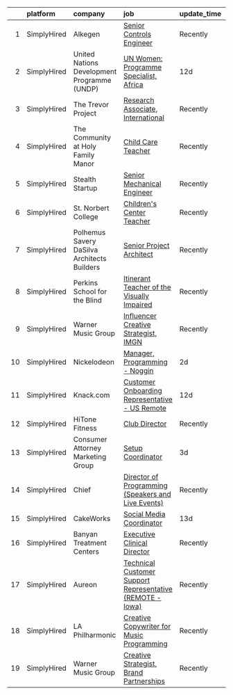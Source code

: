 

|    | platform    | company                                     | job                                                                                                                                                                        | update_time   | location         |
|---:|:------------|:--------------------------------------------|:---------------------------------------------------------------------------------------------------------------------------------------------------------------------------|:--------------|:-----------------|
|  1 | SimplyHired | Alkegen                                     | [Senior Controls Engineer](https://www.simplyhired.com/job/PyYqRsCYYZWs-KTB3C5xtUirGPsR-pgPOxWzvScFHj83hbK0fni4Kg?q=creative+programming)                                  | Recently      | Hamptonville, NC |
|  2 | SimplyHired | United Nations Development Programme (UNDP) | [UN Women: Programme Specialist, Africa](https://www.simplyhired.com/job/wUZS3FL9FhWDbpZAUPD_YsXHjnCWpZ6MaNLzyKrlBAs7s5Bx1VjgzA?q=creative+programming)                    | 12d           | New York, NY     |
|  3 | SimplyHired | The Trevor Project                          | [Research Associate, International](https://www.simplyhired.com/job/Ci1FY0O8OM8OQ-S5u7ezpF214C2Vz8UfpXG1LW-USW4ogGC1xOzQHA?q=creative+programming)                         | Recently      | Remote           |
|  4 | SimplyHired | The Community at Holy Family Manor          | [Child Care Teacher](https://www.simplyhired.com/job/AOKgnwsnUKzxzUfYVXB8mgrc3aVcac8tBsHuHQiPz2q84Jdsf_IX_Q?q=creative+programming)                                        | Recently      | Pittsburgh, PA   |
|  5 | SimplyHired | Stealth Startup                             | [Senior Mechanical Engineer](https://www.simplyhired.com/job/-0a8NN72GvhrXbDEPNj-q_KBBoXLcj7ufdelgKMAhWW4w3YN5CWXrg?q=creative+programming)                                | Recently      | Brownsville, TX  |
|  6 | SimplyHired | St. Norbert College                         | [Children's Center Teacher](https://www.simplyhired.com/job/btdNBvFIOEYpDwQn5arsAre79TT2LRs96ag7s4t9GsLbxSY6hHw6Eg?q=creative+programming)                                 | Recently      | De Pere, WI      |
|  7 | SimplyHired | Polhemus Savery DaSilva Architects Builders | [Senior Project Architect](https://www.simplyhired.com/job/VAbcARRnRt2gInfSLjCUSYIf_xzHFBE5F94131_Q3C8cGHOBSe2D7w?q=creative+programming)                                  | Recently      | East Harwich, MA |
|  8 | SimplyHired | Perkins School for the Blind                | [Itinerant Teacher of the Visually Impaired](https://www.simplyhired.com/job/788ablg0AuYha4gFqYAs1lnf7RWsJoVot1dsa7XsiUmdR0U3KnNWBg?q=creative+programming)                | Recently      | Watertown, MA    |
|  9 | SimplyHired | Warner Music Group                          | [Influencer Creative Strategist, IMGN](https://www.simplyhired.com/job/dfEwDugX30Mw40Dl5ISKebg78y2UXslHkbU2cDT3-zAHRcW7jYMjbw?q=creative+programming)                      | Recently      | New York, NY     |
| 10 | SimplyHired | Nickelodeon                                 | [Manager, Programming - Noggin](https://www.simplyhired.com/job/Tf86fHLRL0IG7sQ0pCn7NwymCETSTpVuaDEDNQ7ElyGQXdyCx54dmw?q=creative+programming)                             | 2d            | New York, NY     |
| 11 | SimplyHired | Knack.com                                   | [Customer Onboarding Representative - US Remote](https://www.simplyhired.com/job/nzIxDUjm85FkJFWvIw8gCjUgrlamRsTJQx6BJLIFaTHvFAYj54pafw?q=creative+programming)            | 12d           | Remote           |
| 12 | SimplyHired | HiTone Fitness                              | [Club Director](https://www.simplyhired.com/job/DnSnHgD4vUtbazG_vGci9sx91nVssTgTwHvmDnXt9Y4C9mFDrNGMUg?q=creative+programming)                                             | Recently      | Brunswick, GA    |
| 13 | SimplyHired | Consumer Attorney Marketing Group           | [Setup Coordinator](https://www.simplyhired.com/job/UHnAkgW_D9rYnL7FWyyF-UlMjm4ez63_Mdckq_LfGLOh9UqRiQ9iHg?q=creative+programming)                                         | 3d            | Remote           |
| 14 | SimplyHired | Chief                                       | [Director of Programming (Speakers and Live Events)](https://www.simplyhired.com/job/puesa8pqRj-xwogHPNlULkkAQ7VQsKwHhXS9rlr15YNNvEBPNyGfCg?q=creative+programming)        | Recently      | New York, NY     |
| 15 | SimplyHired | CakeWorks                                   | [Social Media Coordinator](https://www.simplyhired.com/job/HnV6kVNlXjVb1HcDuTztjGquYQ6D_25cpEtiCrM5E-97e-ojzLGeMA?q=creative+programming)                                  | 13d           | Remote           |
| 16 | SimplyHired | Banyan Treatment Centers                    | [Executive Clinical Director](https://www.simplyhired.com/job/wfvwL9w_HiA0oKax7OZ9_tKqgyPv99UK73ll_o5LosxLsKgebk-V8g?q=creative+programming)                               | Recently      | Anchorage, AK    |
| 17 | SimplyHired | Aureon                                      | [Technical Customer Support Representative (REMOTE - Iowa)](https://www.simplyhired.com/job/f7ZdazX9V1BmGAuT7Lvw5d6B3qCXkwrgs7zseVEdtaL6n04_cVxDDA?q=creative+programming) | Recently      | Jefferson, IA    |
| 18 | SimplyHired | LA Philharmonic                             | [Creative Copywriter for Music Programming](https://www.simplyhired.com/job/5YYXrbcmvA40DjJFeQO5R2YwG_TFZCoHc6v0s0Zy5fN_7NU6O3HrPQ?q=creative+programming)                 | Recently      | Los Angeles, CA  |
| 19 | SimplyHired | Warner Music Group                          | [Creative Strategist, Brand Partnerships](https://www.simplyhired.com/job/U4FkmN5thMZWrNUt67f7oc-RWLCdfNAiNz0z0K8-7gafXL2bCzP1pA?q=creative+programming)                   | Recently      | New York, NY     |